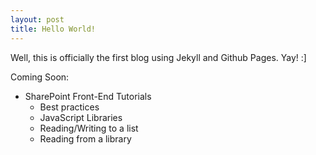```yaml
---
layout: post
title: Hello World!
---
```


Well, this is officially the first blog using Jekyll and Github Pages.  Yay! :]

Coming Soon:

- SharePoint Front-End Tutorials
    + Best practices
    + JavaScript Libraries
    + Reading/Writing to a list
    + Reading from a library